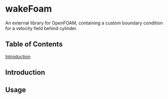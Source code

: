 # wakeFoam
An external library for OpenFOAM, containing a custom boundary condition for a velocity field behind cylinder.

## Table of Contents

[Introduction](#introduction)

## Introduction
## Usage
